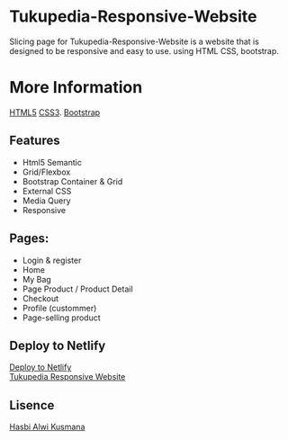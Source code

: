 # Tukupedia-Responsive-Website

Slicing page for Tukupedia-Responsive-Website is a website that is designed to be responsive and easy to use.
using HTML CSS, bootstrap.

# More Information

[HTML5](https://www.w3schools.com/html/html5_intro.asp)
[CSS3](https://www.w3schools.com/css/css3_intro.asp).
[Bootstrap](https://getbootstrap.com/docs/5.2/getting-started/introduction/)

## Features

- Html5 Semantic
- Grid/Flexbox
- Bootstrap Container & Grid
- External CSS
- Media Query
- Responsive

## Pages:

- Login & register
- Home
- My Bag
- Page Product / Product Detail
- Checkout
- Profile (custommer)
- Page-selling product

## Deploy to Netlify

[Deploy to Netlify](https://www.netlify.com/)<br>
[Tukupedia Responsive Website](https://tukupedia-responsive-website.netlify.app/)

## Lisence

[Hasbi Alwi Kusmana](https://github.com/hasbialwikusmana)
